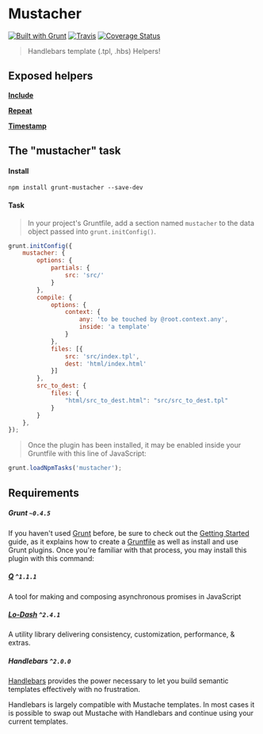 <a name="mustacher"></a>
# Mustacher
[![Built with Grunt](https://cdn.gruntjs.com/builtwith.png)](http://gruntjs.com/) [![Travis](https://travis-ci.org/sixertoy/grunt-mustacher.svg?branch=dev)](https://travis-ci.org/sixertoy/grunt-mustacher.svg?branch=dev) [![Coverage Status](https://img.shields.io/coveralls/sixertoy/grunt-mustacher.svg)](https://coveralls.io/r/sixertoy/grunt-mustacher?branch=dev)

> Handlebars template (.tpl, .hbs) Helpers!

<a name="exposed-helpers"></a>
## Exposed helpers

**[Include](./include.html)**

**[Repeat](./repeat.html)**

**[Timestamp](./imestamp.html)**

<a name="the-mustacher-task"></a>
## The "mustacher" task

<a name="install"></a>
#### Install

```shell
npm install grunt-mustacher --save-dev
```

<a name="task"></a>
#### Task

> In your project's Gruntfile, add a section named `mustacher` to the data object passed into `grunt.initConfig()`.

```js
grunt.initConfig({
    mustacher: {
        options: {
            partials: {
                src: 'src/'
            }
        },
        compile: {
            options: {
                context: {
                    any: 'to be touched by @root.context.any',
                    inside: 'a template'
                }
            },
            files: [{
                src: 'src/index.tpl',
                dest: 'html/index.html'
            }]
        },
        src_to_dest: {
            files: {
                "html/src_to_dest.html": "src/src_to_dest.tpl"
            }
        }
    },
});
```

> Once the plugin has been installed, it may be enabled inside your Gruntfile with this line of JavaScript:

```js
grunt.loadNpmTasks('mustacher');
```

<a name="requirements"></a>
## Requirements

##### Grunt `~0.4.5`

If you haven't used [Grunt](http://gruntjs.com/) before, be sure to check out the [Getting Started](http://gruntjs.com/getting-started) guide, as it explains how to create a [Gruntfile](http://gruntjs.com/sample-gruntfile) as well as install and use Grunt plugins. Once you're familiar with that process, you may install this plugin with this command:

##### [Q](http://documentup.com/kriskowal/q/) `^1.1.1`

A tool for making and composing asynchronous promises in JavaScript

##### [Lo-Dash](https://lodash.com) `^2.4.1`

A utility library delivering consistency, customization, performance, & extras.

##### Handlebars `^2.0.0`

[Handlebars](http://handlebarsjs.com) provides the power necessary to let you build semantic templates effectively with no frustration.

Handlebars is largely compatible with Mustache templates. In most cases it is possible to swap out Mustache with Handlebars and continue using your current templates.
